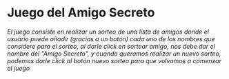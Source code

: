 # Juego del Amigo Secreto

_El juego consiste en realizar un sorteo de una lista de amigos donde el usuario 
puede añadir (gracias a un botón) cada uno de los nombres que considere para el 
sorteo, al darle click en sortear amigo, nos debe dar el nombre del "Amigo Secreto", 
y cuando queramos realizar un nuevo sorteo, podemos darle click al botón nuevo sorteo
para que volvamos a comenzar el juego_
